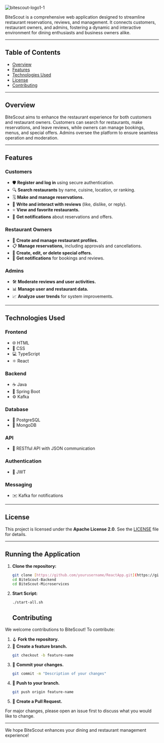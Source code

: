 ![bitescout-logo1-1](https://github.com/user-attachments/assets/9c29a4fd-c43f-49ad-b844-e9422a45e342)

BiteScout is a comprehensive web application designed to streamline restaurant reservations, reviews, and management. It connects customers, restaurant owners, and admins, fostering a dynamic and interactive environment for dining enthusiasts and business owners alike.

---

## Table of Contents
- [Overview](#overview)
- [Features](#features)
- [Technologies Used](#technologies-used)
- [License](#license)
- [Contributing](#contributing)

---

## Overview
BiteScout aims to enhance the restaurant experience for both customers and restaurant owners. Customers can search for restaurants, make reservations, and leave reviews, while owners can manage bookings, menus, and special offers. Admins oversee the platform to ensure seamless operation and moderation.

---

## Features

### Customers
- 🛡️ **Register and log in** using secure authentication.
- 🔍 **Search restaurants** by name, cuisine, location, or ranking.
- 🗓️ **Make and manage reservations.**
- 💬 **Write and interact with reviews** (like, dislike, or reply).
- ⭐ **View and favorite restaurants.**
- 🔔 **Get notifications** about reservations and offers.

### Restaurant Owners
- 🏢 **Create and manage restaurant profiles.**
- 📋 **Manage reservations,** including approvals and cancellations.
- 🎉 **Create, edit, or delete special offers.**
- 🔔 **Get notifications** for bookings and reviews.

### Admins
- 🛠️ **Moderate reviews and user activities.**
- 📊 **Manage user and restaurant data.**
- 📈 **Analyze user trends** for system improvements.

---

## Technologies Used

### **Frontend**
- 🌐 HTML
- 🎨 CSS
- 💻 TypeScript
- ⚛️ React

### **Backend**
- ☕ Java
- 🌱 Spring Boot
- ⚙️ Kafka

### **Database**
- 🐘 PostgreSQL
- 🍃 MongoDB

### **API**
- 🔗 RESTful API with JSON communication

### **Authentication**
- 🔑 JWT

### **Messaging**
- ✉️ Kafka for notifications

---

## License
This project is licensed under the **Apache License 2.0**. See the [LICENSE](LICENSE) file for details.

---
## Running the Application

1. **Clone the repository:**
    ```bash
    git clone [https://github.com/yourusername/ReactApp.git](https://github.com/BiteScout/BiteScout-Backend)
    cd BiteScout-Backend
    cd BiteScout-Microservices
    ```

2. **Start Script:**
    ```bash
    ./start-all.sh
    ```
    ## Contributing
We welcome contributions to BiteScout! To contribute:
1. 🪝 **Fork the repository.**
2. 🌿 **Create a feature branch.**
   ```bash
   git checkout -b feature-name
   ```
3. 💾 **Commit your changes.**
   ```bash
   git commit -m "Description of your changes"
   ```
4. 🚀 **Push to your branch.**
   ```bash
   git push origin feature-name
   ```
5. 🔄 **Create a Pull Request.**

For major changes, please open an issue first to discuss what you would like to change.

---

We hope BiteScout enhances your dining and restaurant management experience!

